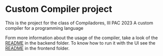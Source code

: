 # Custom Compiler project

This is the project for the class of Compiladores, III PAC 2023
A custom compiler for a programming language

Form more information about the usage of the compiler, take a look of the [README](./Backend/README.md) in the backend folder. To know how to run it with the UI see the [README](./Frontend/README.md) in the frontend folder.
